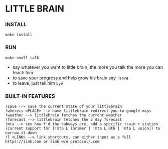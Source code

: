 # LITTLE BRAIN

### INSTALL
```
make install
```

### RUN
```
make small_talk
```

- say whatever you want to little brain, the more you talk the more you can teach him
- to save your progress and help grow his brain say `!save`
- to leave, just tell him `bye`

### BUILT-IN FEATURES
```
!save --> save the current state of your littlebrain
!whereis <PLACE> --> have littlebrain redirect you to google maps
!weather --> littlebrain fetches the current weather
!forecast --> littlebrain fetches the 3 day forecast
!mta --> see how f'd the subways are, add a specific train + station (current support for [!mta L lorimer | !mta L 8th | !mta L union]) to narrow it down
!l <LINK> --> link shortcuts, can either input as a full https://link.com or link w/o protocol/.com
```
